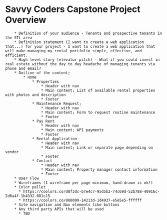 # Savvy Coders Capstone Project Overview

        * Definition of your audience - Tenants and prospective tenants in the STL area
        * Definition statement (I want to create a web application that...) for your project - I want to create a web application that will make managing my rental portfolio simple, effective, and efficient.
        * High level story (elevator pitch) - What if you could invest in real estate without the day to day headache of managing tenants via phone and email?
        * Outline of the content; 
            * Home
                * Properties
                    * Header with nav
                    * Main content; List of available rental properties with photos and description
                    * Footer
                * Maintenance Request;
                    * Header with nav
                    * Main content; Form to request routine maintenance
                    * Footer
                * Pay Rent
                    * Header with nav
                    * Main content; API payments
                    * Footer
                * Rental Application
                    * Header with nav
                    * Main content; Link or separate page depending on vendor
                    * Footer
                * Contact
                    * Header with nav
                    * Main content; Property manager contact information
                    * Footer
        * User Flow
        * Wireframes (1 wireframe per page minimum, hand-drawn is ok!)
        * Color pallet 
          * https://coolors.co/d8f3dc-b7e4c7-95d5b2-74c69d-52b788-40916c-2d6a4f-1b4332-081c15
          * https://coolors.co/000000-14213d-1d4937-e5e5e5-ffffff
        * Site navigation and Nav elements like buttons
        * Any third party APIs that will be used
          * TBD

